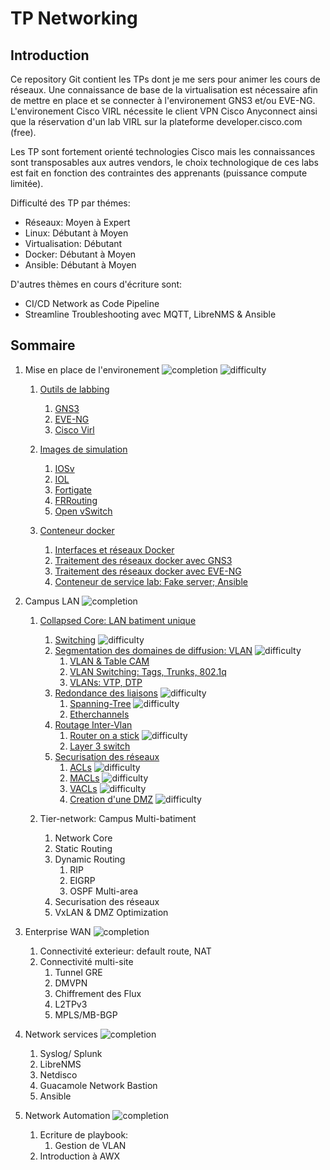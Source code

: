 # TP Networking

## Introduction

Ce repository Git contient les TPs dont je me sers pour animer les cours de réseaux. 
Une connaissance de base de la virtualisation est nécessaire afin de mettre en place et se connecter à l'environement
GNS3 et/ou EVE-NG. L'environement Cisco VIRL nécessite le client VPN Cisco Anyconnect ainsi que la réservation d'un lab VIRL
sur la plateforme developer.cisco.com (free).

Les TP sont fortement orienté technologies Cisco mais les connaissances sont transposables aux autres vendors, le choix
technologique de ces labs est fait en fonction des contraintes des apprenants (puissance compute limitée).

Difficulté des TP par thémes:
* Réseaux: Moyen à Expert
* Linux: Débutant à Moyen
* Virtualisation: Débutant
* Docker: Débutant à Moyen
* Ansible: Débutant à Moyen

D'autres thèmes en cours d'écriture sont:
* CI/CD Network as Code Pipeline
* Streamline Troubleshooting avec MQTT, LibreNMS & Ansible

## Sommaire

1. Mise en place de l'environement ![completion](https://img.shields.io/badge/completion-10%25-red) ![difficulty](https://img.shields.io/badge/difficulty-easy-success)
	1. [Outils de labbing](1.env_setup/labbing_tools.md)
		1. [GNS3](1.env_setup/labbing_tools.md#gns3)
		2. [EVE-NG](1.env_setup/labbing_tools.md#eve-ng)
		3. [Cisco Virl](1.env_setup/labbing_tools.md#cisco-virl)
		
	2. [Images de simulation](1.env_setup/device_images.md)
		1. [IOSv](1.env_setup/device_images.md#iosv)
		2. [IOL](1.env_setup/device_images.md#iol)
		3. [Fortigate](1.env_setup/device_images.md#fortigate)
		4. [FRRouting](1.env_setup/device_images.md#frrouting)
		5. [Open vSwitch](1.env_setup/device_images.md#open-vswitch)
		
	3. [Conteneur docker](1.env_setup/docker_briefing.md)
		1. [Interfaces et réseaux Docker](1.env_setup/docker_briefing.md#interface-et-reseaux-docker)
		2. [Traitement des réseaux docker avec GNS3](1.env_setup/docker_briefing.md#traitement-des-reseaux-docker-avec-gns3)
		3. [Traitement des réseaux docker avec EVE-NG](1.env_setup/docker_briefing.md#traitement-des-reseaux-docker-avec-eve-ng)
		4. [Conteneur de service lab: Fake server; Ansible](1.env_setup/docker_briefing.md#conteneur-de-service-lab-fake-server-ansible)

2. Campus LAN ![completion](https://img.shields.io/badge/completion-0%25-red) 

	1. [Collapsed Core: LAN batiment unique](2.campus_lan/collapsed_core.md)
		1. [Switching](2.campus_lan/collapsed_core.md#switching) ![difficulty](https://img.shields.io/badge/difficulty-easy-success)
		2. [Segmentation des domaines de diffusion: VLAN](2.campus_lan/collapsed_core.md#vlans) ![difficulty](https://img.shields.io/badge/difficulty-easy-success)
			1. [VLAN & Table CAM](2.campus_lan/collapsed_core.md#vlans)
			2. [VLAN Switching: Tags, Trunks, 802.1q](2.campus_lan/collapsed_core.md#trunking)
			3. [VLANs: VTP, DTP](2.campus_lan/collapsed_core.md#vtp_dtp)
		3. [Redondance des liaisons](2.campus_lan/collapsed_core.md#redundancy) ![difficulty](https://img.shields.io/badge/difficulty-mild-important)
			1. [Spanning-Tree](2.campus_lan/collapsed_core.md#spanning-tree) ![difficulty](https://img.shields.io/badge/difficulty-hard-critical)
			2. [Etherchannels](2.campus_lan/collapsed_core.md#etherchannel) 
		4. [Routage Inter-Vlan](2.campus_lan/collapsed_core.md#inter-vlan-routing)
			1. [Router on a stick](2.campus_lan/collapsed_core.md#router-on-a-stick) ![difficulty](https://img.shields.io/badge/difficulty-mild-important)
			2. [Layer 3 switch](2.campus_lan/collapsed_core.md#l3-switching)
		5. [Securisation des réseaux](2.campus_lan/collapsed_core.md#vlan-security)
			1. [ACLs](2.campus_lan/collapsed_core.md#acl) ![difficulty](https://img.shields.io/badge/difficulty-mild-important)
			2. [MACLs](2.campus_lan/collapsed_core.md#macl) ![difficulty](https://img.shields.io/badge/difficulty-mild-important)
			3. [VACLs](2.campus_lan/collapsed_core.md#vacl) ![difficulty](https://img.shields.io/badge/difficulty-hard-critical)
			4. [Creation d'une DMZ](2.campus_lan/collapsed_core.md#dmz) ![difficulty](https://img.shields.io/badge/difficulty-hard-critical)

	2. Tier-network: Campus Multi-batiment
		1. Network Core
		3. Static Routing
		3. Dynamic Routing
			1. RIP
			2. EIGRP
			3. OSPF Multi-area
		4. Securisation des réseaux
		5. VxLAN & DMZ Optimization

3. Enterprise WAN ![completion](https://img.shields.io/badge/completion-0%25-red) 
	1. Connectivité exterieur: default route, NAT
	2. Connectivité multi-site
		1. Tunnel GRE
		2. DMVPN
		3. Chiffrement des Flux
		4. L2TPv3
		5. MPLS/MB-BGP

4. Network services ![completion](https://img.shields.io/badge/completion-0%25-red) 
	1. Syslog/ Splunk
	2. LibreNMS
	3. Netdisco
	4. Guacamole Network Bastion
	5. Ansible

5. Network Automation ![completion](https://img.shields.io/badge/completion-0%25-red) 
	1. Ecriture de playbook:
		1. Gestion de VLAN
	2. Introduction à AWX

